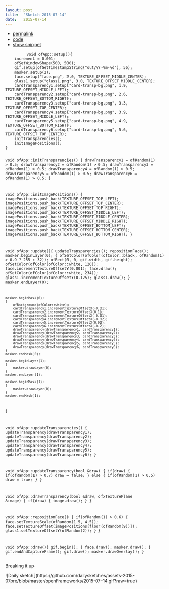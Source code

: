 ```yaml
---
layout: post
title:  "Sketch 2015-07-14"
date:   2015-07-14
---
```

<div class="code">
    <ul>
		<li><a href="{% post_url 2015-07-14-sketch %}">permalink</a></li>
		<li><a href="https://github.com/dailysketches/sketches-2015-07pre/tree/master/2015-07-14">code</a></li>
		<li><a href="#" class="snippet-button">show snippet</a></li>
	</ul>
    <pre class="snippet">
        <code class="cpp">void ofApp::setup(){
    increment = 0.001;
    ofSetWindowShape(500, 500);
    gif.setup(ofGetTimestampString("out/%Y-%m-%d"), 56);
    masker.setup(2);
    face.setup("face.png", 2.0, TEXTURE_OFFSET_MIDDLE_CENTER);
    glass1.setup("glass1.png", 3.0, TEXTURE_OFFSET_MIDDLE_CENTER);
    cardTransparency1.setup("card-transp-bg.png", 1.9, TEXTURE_OFFSET_MIDDLE_LEFT);
    cardTransparency2.setup("card-transp-bg.png", 2.6, TEXTURE_OFFSET_BOTTOM_RIGHT);
    cardTransparency3.setup("card-transp-bg.png", 3.3, TEXTURE_OFFSET_TOP_CENTER);
    cardTransparency4.setup("card-transp-bg.png", 3.9, TEXTURE_OFFSET_MIDDLE_LEFT);
    cardTransparency5.setup("card-transp-bg.png", 4.9, TEXTURE_OFFSET_BOTTOM_RIGHT);
    cardTransparency6.setup("card-transp-bg.png", 5.6, TEXTURE_OFFSET_TOP_CENTER);
    initTransparencies();
    initImagePositions();
}

void ofApp::initTransparencies() {
    drawTransparency1 = ofRandom(1) &gt; 0.5;
    drawTransparency2 = ofRandom(1) &gt; 0.5;
    drawTransparency3 = ofRandom(1) &gt; 0.5;
    drawTransparency4 = ofRandom(1) &gt; 0.5;
    drawTransparency5 = ofRandom(1) &gt; 0.5;
    drawTransparency6 = ofRandom(1) &gt; 0.5;
}

void ofApp::initImagePositions() {
    imagePositions.push_back(TEXTURE_OFFSET_TOP_LEFT);
    imagePositions.push_back(TEXTURE_OFFSET_TOP_CENTER);
    imagePositions.push_back(TEXTURE_OFFSET_TOP_RIGHT);
    imagePositions.push_back(TEXTURE_OFFSET_MIDDLE_LEFT);
    imagePositions.push_back(TEXTURE_OFFSET_MIDDLE_CENTER);
    imagePositions.push_back(TEXTURE_OFFSET_MIDDLE_RIGHT);
    imagePositions.push_back(TEXTURE_OFFSET_BOTTOM_LEFT);
    imagePositions.push_back(TEXTURE_OFFSET_BOTTOM_CENTER);
    imagePositions.push_back(TEXTURE_OFFSET_BOTTOM_RIGHT);
}

void ofApp::update(){
    updateTransparencies();
    repositionFace();
    masker.beginLayer(0);
    {
        ofSetColor(ofColor(ofColor::black, ofRandom(1) &gt; 0.9 ? 255 : 32));
        ofRect(0, 0, gif.width, gif.height);
        ofSetColor(ofColor(ofColor::white, 120));
        face.incrementTextureOffsetY(0.001);
        face.draw();
        ofSetColor(ofColor(ofColor::white, 234));
        glass1.incrementTextureOffsetY(0.125);
        glass1.draw();
    }
    masker.endLayer(0);
    
    masker.beginMask(0);
    {
        ofBackground(ofColor::white);
        cardTransparency1.incrementTextureOffsetX(-0.01);
        cardTransparency2.incrementTextureOffsetX(0.1);
        cardTransparency3.incrementTextureOffsetX(-0.01);
        cardTransparency4.incrementTextureOffsetX(-0.02);
        cardTransparency5.incrementTextureOffsetX(0.02);
        cardTransparency6.incrementTextureOffsetX(-0.2);
        drawTransparency(drawTransparency1, cardTransparency1);
        drawTransparency(drawTransparency2, cardTransparency2);
        drawTransparency(drawTransparency3, cardTransparency3);
        drawTransparency(drawTransparency4, cardTransparency4);
        drawTransparency(drawTransparency5, cardTransparency5);
        drawTransparency(drawTransparency6, cardTransparency6);
    }
    masker.endMask(0);

    masker.beginLayer(1);
    {
        masker.drawLayer(0);
    }
    masker.endLayer(1);
    
    masker.beginMask(1);
    {
        masker.drawLayer(0);
    }
    masker.endMask(1);
}

void ofApp::updateTransparencies() {
    updateTransparency(drawTransparency1);
    updateTransparency(drawTransparency2);
    updateTransparency(drawTransparency3);
    updateTransparency(drawTransparency4);
    updateTransparency(drawTransparency5);
    updateTransparency(drawTransparency6);
}

void ofApp::updateTransparency(bool &amp;draw) {
    if(draw) {
        if(ofRandom(1) &gt; 0.7) draw = false;
    } else {
        if(ofRandom(1) &gt; 0.5) draw = true;
    }
}

void ofApp::drawTransparency(bool &amp;draw, ofxTexturePlane &amp;image) {
    if(draw) {
        image.draw();
    }
}

void ofApp::repositionFace() {
    if(ofRandom(1) &gt; 0.6) {
        face.setTextureScale(ofRandom(1.5, 4.5));
        face.setTextureOffset(imagePositions[floor(ofRandom(9))]);
        glass1.setTextureOffsetY(ofRandom(2));
    }
}

void ofApp::draw(){
    gif.begin();
    {
        face.draw();
        masker.draw();
    }
    gif.endAndCaptureFrame();
    gif.draw();
    masker.drawOverlay();
}</code>
    </pre>
</div>
<p class="description">Breaking it up</p>
![Daily sketch](https://github.com/dailysketches/assets-2015-07pre/blob/master/openFrameworks/2015-07-14.gif?raw=true)
